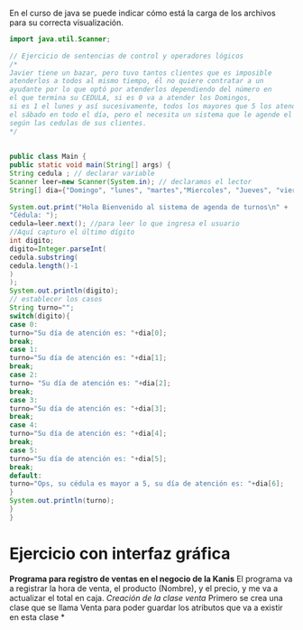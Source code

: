 En el curso de java se puede indicar cómo está la carga de los archivos para su correcta visualización.
```java
import java.util.Scanner;  
  
// Ejercicio de sentencias de control y operadores lógicos  
/*  
Javier tiene un bazar, pero tuvo tantos clientes que es imposible  
atenderlos a todos al mismo tiempo, él no quiere contratar a un  
ayudante por lo que optó por atenderlos dependiendo del número en  
el que termina su CEDULA, si es 0 va a atender los Domingos,  
si es 1 el lunes y así sucesivamente, todos los mayores que 5 los atenderá  
el sábado en todo el día, pero el necesita un sistema que le agende el turno  
según las cedulas de sus clientes.  
*/  
  
  
public class Main {  
public static void main(String[] args) {  
String cedula ; // declarar variable  
Scanner leer=new Scanner(System.in); // declaramos el lector  
String[] dia={"Domingo", "lunes", "martes","Miercoles", "Jueves", "viernes", "Sábado"}; // vector con días de la semana  
  
System.out.print("Hola Bienvenido al sistema de agenda de turnos\n" +  
"Cédula: ");  
cedula=leer.next(); //para leer lo que ingresa el usuario  
//Aquí capturo el último dígito  
int digito;  
digito=Integer.parseInt(  
cedula.substring(  
cedula.length()-1  
)  
);  
System.out.println(digito);  
// establecer los casos  
String turno="";  
switch(digito){  
case 0:  
turno="Su día de atención es: "+dia[0];  
break;  
case 1:  
turno="Su día de atención es: "+dia[1];  
break;  
case 2:  
turno= "Su día de atención es: "+dia[2];  
break;  
case 3:  
turno="Su día de atención es: "+dia[3];  
break;  
case 4:  
turno="Su día de atención es: "+dia[4];  
break;  
case 5:  
turno="Su día de atención es: "+dia[5];  
break;  
default:  
turno="Ops, su cédula es mayor a 5, su día de atención es: "+dia[6];  
}  
System.out.println(turno);  
}  
}
```

# Ejercicio con interfaz gráfica

**Programa para registro de ventas en el negocio de la Kanis**
El programa va a registrar la hora de venta, el producto (Nombre), y el precio, y me va a actualizar el total en caja.
*Creación de la clase venta*
Primero se crea una clase que se llama Venta para poder guardar los atributos que va a existir en esta clase
* 